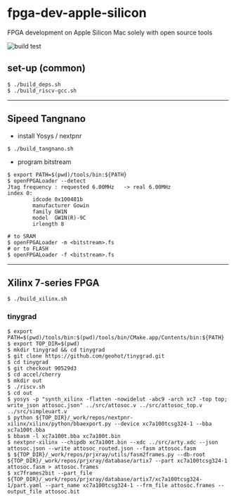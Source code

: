 # fpga-dev-apple-silicon

FPGA development on Apple Silicon Mac solely with open source tools

![build test](https://github.com/t-kuha/fpga-dev-apple-silicon/actions/workflows/build.yml/badge.svg)

## set-up (common)

```shell-session
$ ./build_deps.sh
$ ./build_riscv-gcc.sh
```

***

## Sipeed Tangnano

- install Yosys / nextpnr

```shell-session
$ ./build_tangnano.sh
```

- program bitstream

```
$ export PATH=$(pwd)/tools/bin:${PATH}
$ openFPGALoader --detect
Jtag frequency : requested 6.00MHz   -> real 6.00MHz  
index 0:
        idcode 0x100481b
        manufacturer Gowin
        family GW1N
        model  GW1N(R)-9C
        irlength 8

# to SRAM
$ openFPGALoader -m <bitstream>.fs
# or to FLASH
$ openFPGALoader -f <bitstream>.fs
```

***

## Xilinx 7-series FPGA

```shell-session
$ ./build_xilinx.sh
```

### tinygrad

```shell-session
$ export PATH=$(pwd)/tools/bin:$(pwd)/tools/bin/CMake.app/Contents/bin:${PATH}
$ export TOP_DIR=$(pwd)
$ mkdir tinygrad && cd tinygrad
$ git clone https://github.com/geohot/tinygrad.git
$ cd tinygrad
$ git checkout 90529d3
$ cd accel/cherry
$ mkdir out
$ ./riscv.sh
$ cd out
$ yosys -p "synth_xilinx -flatten -nowidelut -abc9 -arch xc7 -top top; write_json attosoc.json" ../src/attosoc.v ../src/attosoc_top.v ../src/simpleuart.v
$ python ${TOP_DIR}/_work/repos/nextpnr-xilinx/xilinx/python/bbaexport.py --device xc7a100tcsg324-1 --bba xc7a100t.bba
$ bbasm -l xc7a100t.bba xc7a100t.bin
$ nextpnr-xilinx --chipdb xc7a100t.bin --xdc ../src/arty.xdc --json attosoc.json --write attosoc_routed.json --fasm attosoc.fasm
$ ${TOP_DIR}/_work/repos/prjxray/utils/fasm2frames.py --db-root ${TOP_DIR}/_work/repos/prjxray/database/artix7 --part xc7a100tcsg324-1 attosoc.fasm > attosoc.frames
$ xc7frames2bit --part_file ${TOP_DIR}/_work/repos/prjxray/database/artix7/xc7a100tcsg324-1/part.yaml --part_name xc7a100tcsg324-1 --frm_file attosoc.frames --output_file attosoc.bit
```

